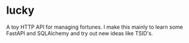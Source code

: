 # lucky

A toy HTTP API for managing fortunes. I make this mainly to learn some FastAPI and SQLAlchemy and try out new ideas like TSID's.
